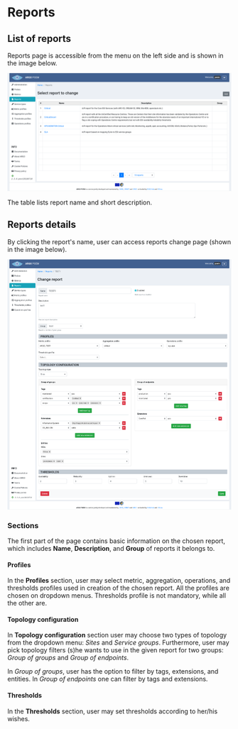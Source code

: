 # Reports

## List of reports

Reports page is accessible from the menu on the left side and is shown in the image below. 

![Tenant Reports](figures/tenant_reports.png)

The table lists report name and short description. 

## Reports details

By clicking the report's name, user can access reports change page (shown in the image below). 

![Tenant Reports Details](figures/tenant_reports_details.png)

### Sections

The first part of the page contains basic information on the chosen report, which includes **Name**, **Description**, and **Group** of reports it belongs to.

#### Profiles

In the **Profiles** section, user may select metric, aggregation, operations, and thresholds profiles used in creation of the chosen report. All the profiles are chosen on dropdown menus. Thresholds profile is not mandatory, while all the other are.

#### Topology configuration

In **Topology configuration** section user may choose two types of topology from the dropdown menu: *Sites* and *Service groups*. Furthermore, user may pick topology filters (s)he wants to use in the given report for two groups: *Group of groups* and *Group of endpoints*. 

In *Group of groups*, user has the option to filter by tags, extensions, and entities. In *Group of endpoints* one can filter by tags and extensions.

#### Thresholds

In the **Thresholds** section, user may set thresholds according to her/his wishes.
